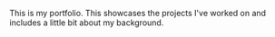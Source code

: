 This is my portfolio. This showcases the projects I've worked on and includes a little bit about my background. 